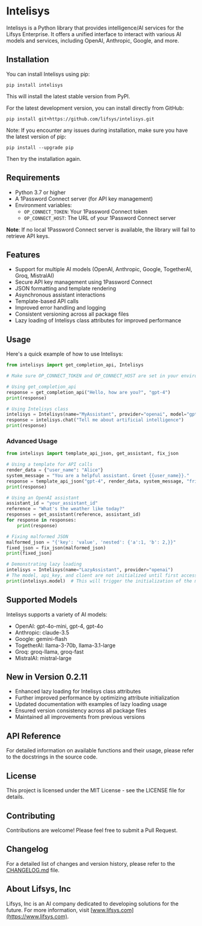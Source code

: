 # Intelisys

Intelisys is a Python library that provides intelligence/AI services for the Lifsys Enterprise. It offers a unified interface to interact with various AI models and services, including OpenAI, Anthropic, Google, and more.

## Installation

You can install Intelisys using pip:

```
pip install intelisys
```

This will install the latest stable version from PyPI.

For the latest development version, you can install directly from GitHub:

```
pip install git+https://github.com/lifsys/intelisys.git
```

Note: If you encounter any issues during installation, make sure you have the latest version of pip:

```
pip install --upgrade pip
```

Then try the installation again.

## Requirements

- Python 3.7 or higher
- A 1Password Connect server (for API key management)
- Environment variables:
  - `OP_CONNECT_TOKEN`: Your 1Password Connect token
  - `OP_CONNECT_HOST`: The URL of your 1Password Connect server

**Note**: If no local 1Password Connect server is available, the library will fail to retrieve API keys.

## Features

- Support for multiple AI models (OpenAI, Anthropic, Google, TogetherAI, Groq, MistralAI)
- Secure API key management using 1Password Connect
- JSON formatting and template rendering
- Asynchronous assistant interactions
- Template-based API calls
- Improved error handling and logging
- Consistent versioning across all package files
- Lazy loading of Intelisys class attributes for improved performance

## Usage

Here's a quick example of how to use Intelisys:

```python
from intelisys import get_completion_api, Intelisys

# Make sure OP_CONNECT_TOKEN and OP_CONNECT_HOST are set in your environment

# Using get_completion_api
response = get_completion_api("Hello, how are you?", "gpt-4")
print(response)

# Using Intelisys class
intelisys = Intelisys(name="MyAssistant", provider="openai", model="gpt-4")
response = intelisys.chat("Tell me about artificial intelligence")
print(response)
```

### Advanced Usage

```python
from intelisys import template_api_json, get_assistant, fix_json

# Using a template for API calls
render_data = {"user_name": "Alice"}
system_message = "You are a helpful assistant. Greet {{user_name}}."
response = template_api_json("gpt-4", render_data, system_message, "friendly_assistant")
print(response)

# Using an OpenAI assistant
assistant_id = "your_assistant_id"
reference = "What's the weather like today?"
responses = get_assistant(reference, assistant_id)
for response in responses:
    print(response)

# Fixing malformed JSON
malformed_json = "{'key': 'value', 'nested': {'a':1, 'b': 2,}}"
fixed_json = fix_json(malformed_json)
print(fixed_json)

# Demonstrating lazy loading
intelisys = Intelisys(name="LazyAssistant", provider="openai")
# The model, api_key, and client are not initialized until first accessed
print(intelisys.model)  # This will trigger the initialization of the model
```

## Supported Models

Intelisys supports a variety of AI models:

- OpenAI: gpt-4o-mini, gpt-4, gpt-4o
- Anthropic: claude-3.5
- Google: gemini-flash
- TogetherAI: llama-3-70b, llama-3.1-large
- Groq: groq-llama, groq-fast
- MistralAI: mistral-large

## New in Version 0.2.11

- Enhanced lazy loading for Intelisys class attributes
- Further improved performance by optimizing attribute initialization
- Updated documentation with examples of lazy loading usage
- Ensured version consistency across all package files
- Maintained all improvements from previous versions

## API Reference

For detailed information on available functions and their usage, please refer to the docstrings in the source code.

## License

This project is licensed under the MIT License - see the LICENSE file for details.

## Contributing

Contributions are welcome! Please feel free to submit a Pull Request.

## Changelog

For a detailed list of changes and version history, please refer to the [CHANGELOG.md](https://github.com/lifsys/intelisys/blob/main/CHANGELOG.md) file.

## About Lifsys, Inc

Lifsys, Inc is an AI company dedicated to developing solutions for the future. For more information, visit [www.lifsys.com](https://www.lifsys.com).
